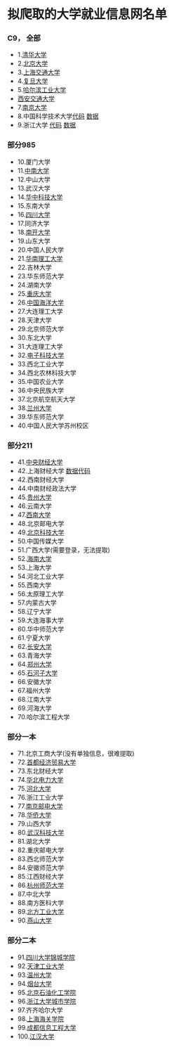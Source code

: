 # 拟爬取的大学就业信息网名单

### C9， 全部

- 1.[清华大学](https://github.com/Maicius/UniversityRecruitment-sSurvey/blob/master/university/c9/TsingHuaRecruitment.py)
- 2.[北京大学](https://github.com/Maicius/UniversityRecruitment-sSurvey/blob/master/university/c9/PKURecruitment.py)
- 3.[上海交通大学](https://github.com/Maicius/UniversityRecruitment-sSurvey/blob/master/university/Recruitment.py)
- 4.[复旦大学](https://github.com/Maicius/UniversityRecruitment-sSurvey/blob/master/university/c9/FDURescruitment.py)
- 5.[哈尔滨工业大学](https://github.com/Maicius/UniversityRecruitment-sSurvey/blob/master/university/c9/HITRescruitment.py)
- [西安交通大学](https://github.com/Maicius/UniversityRecruitment-sSurvey/blob/master/university/c9/XJTURecruitment.py)
- 7.[南京大学](https://github.com/Maicius/UniversityRecruitment-sSurvey/blob/master/university/c9/NJURescruitment.py)
- 8.中国科学技术大学[代码](https://github.com/Maicius/UniversityRecruitment-sSurvey/blob/master/university/c9/USTCRecruitment.py) [数据](https://github.com/Maicius/UniversityRecruitment-sSurvey/blob/master/data/ustc_company_info.json)
- 9.浙江大学 [代码](https://github.com/Maicius/UniversityRecruitment-sSurvey/blob/master/university/c9/ZJURescruitment.py) [数据](https://github.com/Maicius/UniversityRecruitment-sSurvey/blob/master/data/zju_company_info.json)

### 部分985

- 10.厦门大学
- 11.[中南大学](https://github.com/Maicius/UniversityRecruitment-sSurvey/blob/master/university/part985/CSURecruitment.py)
- 12.中山大学
- 13.武汉大学
- 14.[华中科技大学](https://github.com/Maicius/UniversityRecruitment-sSurvey/blob/master/university/part985/HUSTRecruitment.py)
- 15.东南大学
- 16.[四川大学](https://github.com/Maicius/UniversityRecruitment-sSurvey/blob/master/university/main/Recruitment.py)
- 17.同济大学
- 18.[南开大学](https://github.com/Maicius/UniversityRecruitment-sSurvey/blob/master/university/part985/NKURecruitment.py)
- 19.山东大学
- 20.中国人民大学
- 21.[华南理工大学](https://github.com/Maicius/UniversityRecruitment-sSurvey/blob/master/university/part985/SCUTRecruitment.py)
- 22.吉林大学
- 23.华东师范大学
- 24.湖南大学
- 25.[重庆大学](https://github.com/Maicius/UniversityRecruitment-sSurvey/blob/master/university/part985/CQURescruitment.py)
- 26.[中国海洋大学](https://github.com/Maicius/UniversityRecruitment-sSurvey/blob/master/university/part985/OUCRecruitment.py)
- 27.大连理工大学
- 28.天津大学
- 29.北京师范大学
- 30.东北大学
- 31.大连理工大学
- 32.[电子科技大学](https://github.com/Maicius/UniversityRecruitment-sSurvey/blob/master/university/part985/UESTCRecruitment.py)
- 33.西北工业大学
- 34.西北农林科技大学
- 35.中国农业大学
- 36.中央民族大学
- 37.北京航空航天大学
- 38.[兰州大学](https://github.com/Maicius/UniversityRecruitment-sSurvey/blob/master/university/part985/LZURecruitment.py)
- 39.华东师范大学
- 40.中国人民大学苏州校区

### 部分211

- 41.[中央财经大学](https://github.com/Maicius/UniversityRecruitment-sSurvey/blob/master/university/part211/CUFERescruitment.py)
- 42.上海财经大学 [数据](https://github.com/Maicius/UniversityRecruitment-sSurvey/blob/master/data/sufe_company_info.json)[代码](https://github.com/Maicius/UniversityRecruitment-sSurvey/blob/master/university/part211/SUFERescruitment.py)
- 42.西南财经大学
- 44.中南财经政法大学
- 45.[贵州大学](https://github.com/Maicius/UniversityRecruitment-sSurvey/blob/master/university/part211/GZURecruitment.py)
- 46.云南大学
- 47.[西南大学](https://github.com/Maicius/UniversityRecruitment-sSurvey/blob/master/university/part211/SWURecruitment.py)
- 48.北京邮电大学
- 49.[北京科技大学](https://github.com/Maicius/UniversityRecruitment-sSurvey/blob/master/university/part211/USTBRecruitment.py)
- 50.中国传媒大学
- 51.广西大学(需要登录，无法提取)
- 52.[海南大学](https://github.com/Maicius/UniversityRecruitment-sSurvey/blob/master/university/part211/HNURecruitment.py)
- 53.上海大学
- 54.河北工业大学
- 55.西南大学
- 56.太原理工大学
- 57.内蒙古大学
- 58.辽宁大学
- 59.大连海事大学
- 60.华中师范大学
- 61.宁夏大学
- 62.[长安大学](https://github.com/Maicius/UniversityRecruitment-sSurvey/blob/master/university/part211/CAURecruitment.py)
- 63.青海大学
- 64.[郑州大学](https://github.com/Maicius/UniversityRecruitment-sSurvey/blob/master/university/part211/ZZURecruitment.py)
- 65.[石河子大学](https://github.com/Maicius/UniversityRecruitment-sSurvey/blob/master/university/part211/SHZURecruitment.py)
- 66.安徽大学
- 67.福州大学
- 68.江南大学
- 69.河海大学
- 70.哈尔滨工程大学

### 部分一本

- 71.北京工商大学(没有单独信息，很难提取)
- 72.[首都经济贸易大学](https://github.com/Maicius/UniversityRecruitment-sSurvey/blob/master/university/top_public/CUEBRecruitment.py)
- 73.东北财经大学
- 74.[华北电力大学](https://github.com/Maicius/UniversityRecruitment-sSurvey/blob/master/university/top_public/NCEPURecruitment.py)
- 75.[河北大学](https://github.com/Maicius/UniversityRecruitment-sSurvey/blob/master/university/top_public/HBURecruitment.py)
- 76.浙江工业大学
- 77.[南京邮电大学](https://github.com/Maicius/UniversityRecruitment-sSurvey/blob/master/university/top_public/NJUPTRecruitment.py)
- 78.[华侨大学](https://github.com/Maicius/UniversityRecruitment-sSurvey/blob/master/university/top_public/HQURecruitment.py)
- 79.山西大学
- 80.[武汉科技大学](https://github.com/Maicius/UniversityRecruitment-sSurvey/blob/master/university/top_public/WUSTRecruitment.py)
- 81.湖北大学
- 82.重庆邮电大学
- 83.西北师范大学
- 84.安徽师范大学
- 85.江西财经大学
- 86.[杭州师范大学](https://github.com/Maicius/UniversityRecruitment-sSurvey/blob/master/university/top_public/HZNURecruitment.py)
- 87.中北大学
- 88.南方医科大学
- 89.[北方工业大学](https://github.com/Maicius/UniversityRecruitment-sSurvey/blob/master/university/top_public/NCUTRecruitment.py)
- 90.[燕山大学](https://github.com/Maicius/UniversityRecruitment-sSurvey/blob/master/university/top_public/YSURecruitment.py)

### 部分二本

- 91.[四川大学锦城学院](https://github.com/Maicius/UniversityRecruitment-sSurvey/blob/master/university/basic_public/JinChengRecruitment.py)
- 92.[天津工业大学](https://github.com/Maicius/UniversityRecruitment-sSurvey/blob/master/university/basic_public/TJPURecruitment.py)
- 93.[温州大学](https://github.com/Maicius/UniversityRecruitment-sSurvey/blob/master/university/basic_public/WZURecruitment.py)
- 94.[烟台大学](https://github.com/Maicius/UniversityRecruitment-sSurvey/blob/master/university/basic_public/YTURecruitment.py)
- 95.[北京石油化工学院](https://github.com/Maicius/UniversityRecruitment-sSurvey/blob/master/university/basic_public/BIPTRecruitment.py)
- 96.[浙江大学城市学院](https://github.com/Maicius/UniversityRecruitment-sSurvey/blob/master/university/basic_public/ZUCCRecruitment.py)
- 97.齐齐哈尔大学
- 98.[上海海关学院](https://github.com/Maicius/UniversityRecruitment-sSurvey/blob/master/university/basic_public/SCCRecruitment.py)
- 99.[成都信息工程大学](https://github.com/Maicius/UniversityRecruitment-sSurvey/blob/master/university/basic_public/CUITRecruitment.py)
- 100.[江汉大学](https://github.com/Maicius/UniversityRecruitment-sSurvey/blob/master/university/basic_public/JHURecruitment.py)
